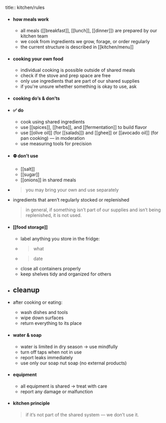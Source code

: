 title:: kitchen/rules

- #### how meals work
	- all meals ([[breakfast]], [[lunch]], [[dinner]]) are prepared by our kitchen team
	- we cook from ingredients we grow, forage, or order regularly
	- the current structure is described in [[kitchen/menu]]
- #### cooking your own food
	- individual cooking is possible outside of shared meals
	- check if the stove and prep space are free
	- only use ingredients that are part of our shared supplies
	- if you're unsure whether something is okay to use, ask
- #### cooking do’s & don’ts
- #### ✅ do
	- cook using shared ingredients
	- use [[spices]], [[herbs]], and [[fermentation]] to build flavor
	- use [[olive oil]] (for [[salads]]) and [[ghee]] or [[avocado oil]] (for pan cooking) — in moderation
	- use measuring tools for precision
- #### ⛔ don’t use
	- [[salt]]
	- [[sugar]]
	- [[onions]] in shared meals
- >  you may bring your own and use separately
- ingredients that aren’t regularly stocked or replenished
  
  > in general, if something isn’t part of our supplies and isn’t being replenished, it is not used.
- #### [[food storage]]
	- label anything you store in the fridge:
	- > what
	- > date
	- close all containers properly
	- keep shelves tidy and organized for others
- ## cleanup
- after cooking or eating:
	- wash dishes and tools
	- wipe down surfaces
	- return everything to its place
- #### water & soap
	- water is limited in dry season → use mindfully
	- turn off taps when not in use
	- report leaks immediately
	- use only our soap nut soap (no external products)
- #### equipment
	- all equipment is shared → treat with care
	- report any damage or malfunction
- #### kitchen principle
  > if it’s not part of the shared system — we don’t use it.